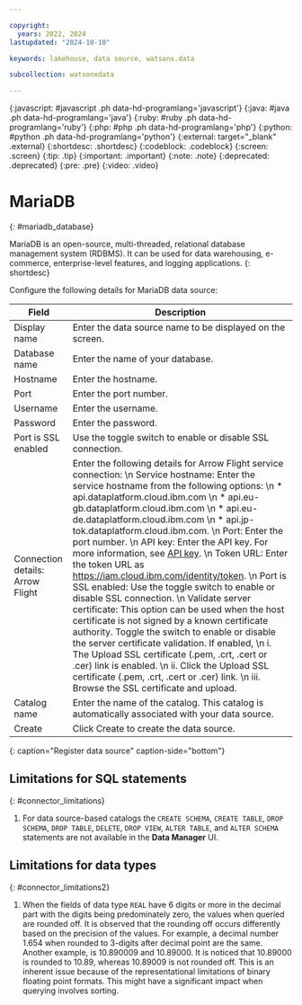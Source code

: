 ```yaml
---

copyright:
  years: 2022, 2024
lastupdated: "2024-10-10"

keywords: lakehouse, data source, watsonx.data

subcollection: watsonxdata

---
```


{:javascript: #javascript .ph data-hd-programlang='javascript'}
{:java: #java .ph data-hd-programlang='java'}
{:ruby: #ruby .ph data-hd-programlang='ruby'}
{:php: #php .ph data-hd-programlang='php'}
{:python: #python .ph data-hd-programlang='python'}
{:external: target="_blank" .external}
{:shortdesc: .shortdesc}
{:codeblock: .codeblock}
{:screen: .screen}
{:tip: .tip}
{:important: .important}
{:note: .note}
{:deprecated: .deprecated}
{:pre: .pre}
{:video: .video}

# MariaDB
{: #mariadb_database}

MariaDB is an open-source, multi-threaded, relational database management system (RDBMS). It can be used for data warehousing, e-commerce, enterprise-level features, and logging applications.
{: shortdesc}

 Configure the following details for MariaDB data source:

 | Field           | Description        |
 |------------------|--------------------|
 | Display name    | Enter the data source name to be displayed on the screen. |
 | Database name     | Enter the name of your database. |
 | Hostname            | Enter the hostname.  |
 | Port             | Enter the port number. |
 | Username           | Enter the  username.  |
 | Password           | Enter the password.  |
 | Port is SSL enabled   | Use the toggle switch to enable or disable SSL connection. |
 | Connection details: Arrow Flight           |  Enter the following details for Arrow Flight service connection: \n Service hostname: Enter the service hostname from the following options: \n * api.dataplatform.cloud.ibm.com \n * api.eu-gb.dataplatform.cloud.ibm.com \n * api.eu-de.dataplatform.cloud.ibm.com \n * api.jp-tok.dataplatform.cloud.ibm.com. \n Port: Enter the port number. \n API key: Enter the API key. For more information, see [API key](https://cloud.ibm.com/docs/watsonxdata?topic=watsonxdata-con-presto-serv#get-ibmapi-key). \n Token URL: Enter the token URL as https://iam.cloud.ibm.com/identity/token. \n Port is SSL enabled: Use the toggle switch to enable or disable SSL connection. \n Validate server certificate: This option can be used when the host certificate is not signed by a known certificate authority. Toggle the switch to enable or disable the server certificate validation. If enabled, \n i. The Upload SSL certificate (.pem, .crt, .cert or .cer) link is enabled. \n ii. Click the Upload SSL certificate (.pem, .crt, .cert or .cer) link. \n iii. Browse the SSL certificate and upload.  |
 | Catalog name | Enter the name of the catalog. This catalog is automatically associated with your data source. |
 | Create | Click Create to create the data source. |
 {: caption="Register data source" caption-side="bottom"}

## Limitations for SQL statements
{: #connector_limitations}

1. For data source-based catalogs the `CREATE SCHEMA`, `CREATE TABLE`, `DROP SCHEMA`, `DROP TABLE`, `DELETE`, `DROP VIEW`, `ALTER TABLE`, and `ALTER SCHEMA` statements are not available in the **Data Manager** UI.

## Limitations for data types
{: #connector_limitations2}

1. When the fields of data type `REAL` have 6 digits or more in the decimal part with the digits being predominately zero, the values when queried are rounded off. It is observed that the rounding off occurs differently based on the precision of the values. For example, a decimal number 1.654 when rounded to 3-digits after decimal point are the same. Another example, is 10.890009 and 10.89000. It is noticed that 10.89000 is rounded to 10.89, whereas 10.89009 is not rounded off. This is an inherent issue because of the representational limitations of binary floating point formats. This might have a significant impact when querying involves sorting.
